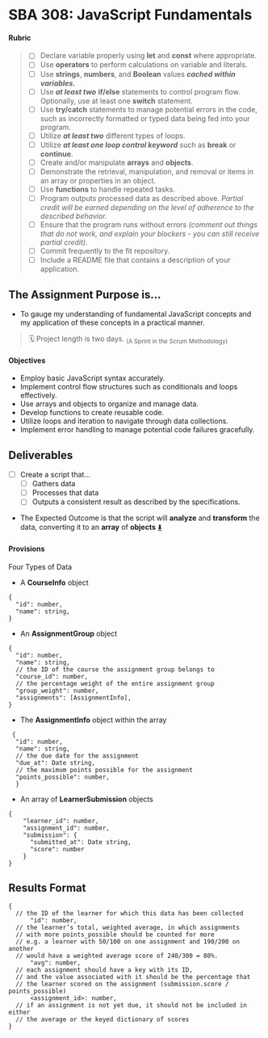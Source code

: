 # SBA 308: JavaScript Fundamentals

#### Rubric 
> - [ ] Declare variable properly using **let** and **const** where appropriate.
> - [ ] Use **operators** to perform calculations on variable and literals.
> - [ ] Use **strings**, **numbers**, and **Boolean** values _**cached within variables.**_
> - [ ] Use _**at least two**_ **if/else** statements to control program flow. Optionally, use at least one **switch** statement.
> - [ ] Use **try/catch** statements to manage potential errors in the code, such as incorrectly formatted or typed data being fed into your program.
> - [ ] Utilize _**at least two**_ different types of loops.
> - [ ] Utilize _**at least one loop control keyword**_ such as **break** or **continue**.
> - [ ] Create and/or manipulate **arrays** and **objects**.
> - [ ] Demonstrate the retrieval, manipulation, and removal or items in an array or properties in an object.
> - [ ] Use **functions** to handle repeated tasks.
> - [ ] Program outputs processed data as described above. _Partial credit will be earned depending on the level of adherence to the described behavior._
> - [ ] Ensure that the program runs without errors _(comment out things that do not work, and explain your blockers - you can still receive partial credit)._
> - [ ] Commit frequently to the fit repository.
> - [ ] Include a README file that contains a description of your application. 

## The Assignment Purpose is...
- To gauge my understanding of fundamental JavaScript concepts and my application of these concepts in a practical manner. 
> 🗓️ Project length is two days. 
><sub>(A Sprint in the Scrum Methodology)</sub>

#### Objectives
- Employ basic JavaScript syntax accurately.
- Implement control flow structures such as conditionals and loops effectively.
- Use arrays and objects to organize and manage data.
- Develop functions to create reusable code.
- Utilize loops and iteration to navigate through data collections.
- Implement error handling to manage potential code failures gracefully. 

## Deliverables
- [ ] Create a script that...
  - [ ] Gathers data
  - [ ] Processes that data
  - [ ] Outputs a consistent result as described by the specifications.
- The Expected Outcome is that the script will **analyze** and **transform** the data, converting it to an **array** of **objects** [⬇️](#results-format)

#### Provisions
Four Types of Data
- A **CourseInfo** object
```
{
  "id": number,
  "name": string,
}
```
- An **AssignmentGroup** object
```
{
  "id": number,
  "name": string,
  // the ID of the course the assignment group belongs to
  "course_id": number,
  // the percentage weight of the entire assignment group
  "group_weight": number,
  "assignments": [AssignmentInfo],
}
```
- The **AssignmentInfo** object within the array
```
 {
  "id": number,
  "name": string,
  // the due date for the assignment
  "due_at": Date string,
  // the maximum points possible for the assignment
  "points_possible": number, 
  } 
```
- An array of **LearnerSubmission** objects
```
{
    "learner_id": number,
    "assignment_id": number,
    "submission": {
      "submitted_at": Date string,
      "score": number
    }
}
```

## Results Format

```
{
  // the ID of the learner for which this data has been collected
      "id": number,
  // the learner’s total, weighted average, in which assignments
  // with more points_possible should be counted for more
  // e.g. a learner with 50/100 on one assignment and 190/200 on another
  // would have a weighted average score of 240/300 = 80%.
      "avg": number,
  // each assignment should have a key with its ID,
  // and the value associated with it should be the percentage that
  // the learner scored on the assignment (submission.score / points_possible)
      <assignment_id>: number,
  // if an assignment is not yet due, it should not be included in either
  // the average or the keyed dictionary of scores
}
```